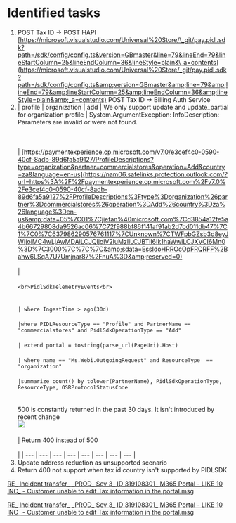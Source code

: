 # Identified tasks

1. POST Tax ID -&gt; POST HAPI
    [https://microsoft.visualstudio.com/Universal%20Store/\_git/pay.pidl.sdk?path=/sdk/config/config.ts&version=GBmaster&line=79&lineEnd=79&lineStartColumn=25&lineEndColumn=36&lineStyle=plain&\_a=contents](https://microsoft.visualstudio.com/Universal%20Store/_git/pay.pidl.sdk?path=/sdk/config/config.ts&amp;version=GBmaster&amp;line=79&amp;lineEnd=79&amp;lineStartColumn=25&amp;lineEndColumn=36&amp;lineStyle=plain&amp;_a=contents)
    POST Tax ID -&gt; Billing Auth Service
2. | profile | organization | add | We only support update and update\_partial for organization profile | System.ArgumentException: InfoDescription: Parameters are invalid or were not found.<br><br><br><br> | [https://paymentexperience.cp.microsoft.com/v7.0/e3cef4c0-0590-40cf-8adb-89d6fa5a9127/ProfileDescriptions?type=organization&partner=commercialstores&operation=Add&country=za&language=en-us](https://nam06.safelinks.protection.outlook.com/?url=https%3A%2F%2Fpaymentexperience.cp.microsoft.com%2Fv7.0%2Fe3cef4c0-0590-40cf-8adb-89d6fa5a9127%2FProfileDescriptions%3Ftype%3Dorganization%26partner%3Dcommercialstores%26operation%3DAdd%26country%3Dza%26language%3Den-us&amp;data=05%7C01%7Cjiefan%40microsoft.com%7Cd3854a12fe5a4b66729808da9526ac06%7C72f988bf86f141af91ab2d7cd011db47%7C1%7C0%7C637986290576761117%7CUnknown%7CTWFpbGZsb3d8eyJWIjoiMC4wLjAwMDAiLCJQIjoiV2luMzIiLCJBTiI6Ik1haWwiLCJXVCI6Mn0%3D%7C3000%7C%7C%7C&amp;sdata=EssIdoHRROcOpFRQRFF%2Bahw6LSqA7U7Umjnar87%2FnuA%3D&amp;reserved=0)<br><br> | <br><br>```<br>PidlSdkTelemetryEvents<br>```<br><br><br>`| where IngestTime > ago(30d)`<br><br>`|where PIDLResourceType == "Profile" and PartnerName == "commercialstores" and PidlSdkOperationType == "Add"`<br><br>`| extend portal = tostring(parse_url(PageUri).Host)`<br><br>`| where name == "Ms.Webi.OutgoingRequest" and ResourceType  == "organization"`<br><br>`|summarize count() by tolower(PartnerName), PidlSdkOperationType, ResourceType, OSRProtocolStatusCode`<br><br><br>500 is constantly returned in the past 30 days. It isn't introduced by recent change<br>![](/images/livesite/1-67133e03f2454ae48a2ee236d6c1dd45.png)<br><br> | Return 400 instead of 500<br><br> |
| --- | --- | --- | --- | --- | --- | --- | --- |
3. Update address reduction as unsupported scenario
4. Return 400 not support when tax id country isn't supported by PIDLSDK

[RE\_ Incident transfer\_ \_PROD\_ Sev 3\_ ID 319108301\_ M365 Portal - LIKE 10 INC\_ - Customer unable to edit Tax information in the portal.msg](/images/livesite/RE_-Incident-transfer_-_PROD_-Sev-3_-ID-319108301_-M365-Portal---LIKE-10-INC_---Customer-unable-to-edit-Tax-information-in-the-portal-1-7bc20a6e181b491eaa72d27331002190.msg)

[RE\_ Incident transfer\_ \_PROD\_ Sev 3\_ ID 319108301\_ M365 Portal - LIKE 10 INC\_ - Customer unable to edit Tax information in the portal.msg](/images/livesite/RE_-Incident-transfer_-_PROD_-Sev-3_-ID-319108301_-M365-Portal---LIKE-10-INC_---Customer-unable-to-edit-Tax-information-in-the-portal-1-7bc20a6e181b491eaa72d27331002190.msg)